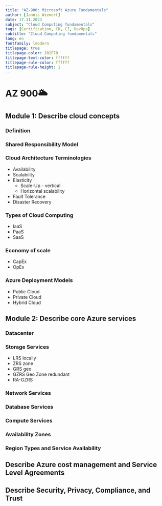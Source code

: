 ```yaml
---
title: "AZ-900: Microsoft Azure Fundamentals"
author: [Jannis Wienert]
date: 17.11.2023
subject: "Cloud Computing fundamentals"
tags: [Certification, CD, CI, DevOps]
subtitle: "Cloud Computing fundamentals"
lang: en
fontfamily: lmodern
titlepage: true
titlepage-color: 101F70
titlepage-text-color: ffffff
titlepage-rule-color: ffffff
titlepage-rule-height: 1
...
```


# AZ 900🌥️

## Module 1: Describe cloud concepts

### Definition

### Shared Responsibility Model

### Cloud Architecture Terminologies

- Availability
- Scalability
- Elasticity
  - Scale-Up - vertical
  - Horizontal scalability
- Fault Tolerance
- Disaster Recovery

### Types of Cloud Computing

- IaaS
- PaaS
- SaaS

### Economy of scale

- CapEx
- OpEx

### Azure Deployment Models

- Public Cloud
- Private Cloud
- Hybrid Cloud

## Module 2: Describe core Azure services

### Datacenter

### Storage Services

- LRS locally
- ZRS zone
- GRS geo
- GZRS Geo Zone redundant
- RA-GZRS

### Network Services

### Database Services

### Compute Services

### Availability Zones

### Region Types and Service Availability

## Describe Azure cost management and Service Level Agreements

## Describe Security, Privacy, Compliance, and Trust
